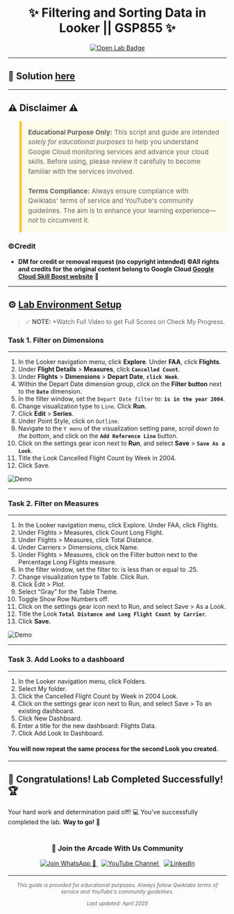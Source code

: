 <h1 align="center">
✨ Filtering and Sorting Data in Looker || GSP855 ✨
</h1>

<div align="center">
  <a href="https://www.cloudskillsboost.google/focuses/17740?parent=catalog"_blank" rel="noopener noreferrer">
    <img src="https://img.shields.io/badge/Open_Lab-Cloud_Skills_Boost-4285F4?style=for-the-badge&logo=google&logoColor=white&labelColor=34A853" alt="Open Lab Badge">
  </a>
</div>

---

## 🔑 Solution [here]()

---

## ⚠️ Disclaimer ⚠️

<blockquote style="background-color: #fffbea; border-left: 6px solid #f7c948; padding: 1em; font-size: 15px; line-height: 1.5;">
  <strong>Educational Purpose Only:</strong> This script and guide are intended <em>solely for educational purposes</em> to help you understand Google Cloud monitoring services and advance your cloud skills. Before using, please review it carefully to become familiar with the services involved.
  <br><br>
  <strong>Terms Compliance:</strong> Always ensure compliance with Qwiklabs' terms of service and YouTube's community guidelines. The aim is to enhance your learning experience—<em>not</em> to circumvent it.
</blockquote>

### ©Credit
- **DM for credit or removal request (no copyright intended) ©All rights and credits for the original content belong to Google Cloud [Google Cloud Skill Boost website](https://www.cloudskillsboost.google/)** 🙏

---

## ⚙️ <ins>Lab Environment Setup</ins>

> ✅ **NOTE:** *Watch Full Video to get Full Scores on Check My Progress.

### Task 1. Filter on Dimensions
---
1. In the Looker navigation menu, click **Explore**. Under **FAA**, click **Flights**.
2. Under **Flight Details** > **Measures**, click **`Cancelled Count`**.
3. Under **Flights** > **Dimensions** > **Depart Date**, **`click Week`**.
4. Within the Depart Date dimension group, click on the **Filter button** next to the **`Date`** dimension.
5. In the filter window, set the `Depart Date filter` to: **`is in the year 2004`**.
6. Change visualization type to `Line`. Click **Run**.
7. Click **Edit** > **Series**.
8. Under Point Style, click on `Outline`.
9. Navigate to the `Y menu` of the visualization setting pane, _scroll down to the bottom_, and click on the **`Add Reference Line`** button.
10. Click on the settings gear icon next to **Run**, and select **Save** > **`Save As a Look`**.
11. Title the Look Cancelled Flight Count by Week in 2004.
12. Click Save.

![Demo](https://cdn.qwiklabs.com/QMkFTa1y9ODqyw54PTLR2kdkubJL09hVD0tEHwF72zA%3D)

---
### Task 2. Filter on Measures
---
1. In the Looker navigation menu, click Explore. Under FAA, click Flights.
2. Under Flights > Measures, click Count Long Flight.
3. Under Flights > Measures, click Total Distance.
4. Under Carriers > Dimensions, click Name.
5. Under Flights > Measures, click on the Filter button next to the Percentage Long Flights measure.
6. In the filter window, set the filter to: is less than or equal to .25.
7. Change visualization type to Table. Click Run.
8. Click Edit > Plot.
9. Select “Gray” for the Table Theme.
10. Toggle Show Row Numbers off.
11. Click on the settings gear icon next to Run, and select Save > As a Look.
12. Title the Look **`Total Distance and Long Flight Count by Carrier`**.
13. Click **Save.**

![Demo](https://cdn.qwiklabs.com/8IoTtjiuIgGAaHQmk53H%2F3iiLheUOJHxVAM6Scgja8o%3D)

---
### Task 3. Add Looks to a dashboard
---
1. In the Looker navigation menu, click Folders.
2. Select My folder.
3. Click the Cancelled Flight Count by Week in 2004 Look.
4. Click on the settings gear icon next to Run, and select Save > To an existing dashboard.
5. Click New Dashboard.
6. Enter a title for the new dashboard: Flights Data.
7. Click Add Look to Dashboard.
#### You will now repeat the same process for the second Look you created.

---
## 🎉 **Congratulations! Lab Completed Successfully!** 🏆 
Your hard work and determination paid off! 💻
You've successfully completed the lab. **Way to go!** 🚀


<div align="center" style="padding: 5px;">
  <h3>📱 Join the Arcade With Us Community</h3>
  
  <a href="https://chat.whatsapp.com/KN3NvYNTJvU5xMCVTORJtS">
    <img src="https://img.shields.io/badge/Join_WhatsApp-25D366?style=for-the-badge&logo=whatsapp&logoColor=white" alt="Join WhatsApp 👥">
  </a>
  &nbsp;
  <a href="https://youtube.com/@arcadewithus_we?si=yeEby5M3k40gdX4l">
    <img src="https://img.shields.io/badge/Subscribe-Arcade%20With%20Us-FF0000?style=for-the-badge&logo=youtube&logoColor=white" alt="YouTube Channel">
  </a>
  &nbsp;
  <a href="https://www.linkedin.com/in/tripti-gupta-a28a6832b/">
    <img src="https://img.shields.io/badge/LINKEDIN-Tripti%20Gupta-0077B5?style=for-the-badge&logo=linkedin&logoColor=white" alt="LinkedIn">
</a>


</div>

---

<div align="center">
  <p style="font-size: 12px; color: #586069;">
    <em>This guide is provided for educational purposes. Always follow Qwiklabs terms of service and YouTube's community guidelines.</em>
  </p>
  <p style="font-size: 12px; color: #586069;">
    <em>Last updated: April 2025</em>
  </p>
</div>
